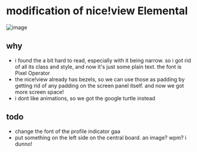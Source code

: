 # **modification of** nice!view Elemental

![image](https://github.com/user-attachments/assets/2f82a163-84d5-4f6a-a248-e450860236a8)

## why

- i found the a bit hard to read, especially with it being narrow. so i got rid of all its class and style, and now it's just some plain text. the font is Pixel Operator
- the nice!view already has bezels, so we can use those as padding by getting rid of any padding on the screen panel itself. and now we got more screen space!
- i dont like animations, so we got the google turtle instead

## todo
- change the font of the profile indicator gaa
- put something on the left side on the central board. an image? wpm? i dunno!
